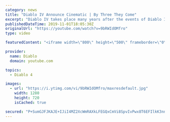 ```yaml
---
category: news
title: "Diablo IV Announce Cinematic | By Three They Come"
excerpt: "Diablo IV takes place many years after the events of Diablo III, after millions have been slaughtered by the actions of the High Heavens and Burning Hells alike."
publishedDateTime: 2019-11-01T18:05:30Z
originalUrl: "https://youtube.com/watch?v=9bRWIdOMfro"
type: video

featuredContent: "<iframe width=\"800\" height=\"500\" frameborder=\"0\" src=\"https://www.youtube.com/embed/9bRWIdOMfro\" allow=\"accelerometer; autoplay; encrypted-media; gyroscope; picture-in-picture\" allowfullscreen></iframe>"

provider:
  name: Diablo
  domain: youtube.com

topics:
  - Diablo 4

images:
  - url: "https://i.ytimg.com/vi/9bRWIdOMfro/maxresdefault.jpg"
    width: 1280
    height: 720
    isCached: true

secured: "P+SumGJFJKAJE+IJiI4MZ2XcWmRAXkLFEGQxCmVi8SpvIvPwx8T6EFIlkK3nndU2X0Rzlf16AfKodZBWEI99QS0FzHt0EFd7ji9t6eukuGm3y3tMdepvIkxfGxUlHs7ZDnGBVn1QAd62RsTsmCkhUBSopYdbnOnLf3MCfmpdN3HMggBFxGkQ9s7LSQFVmP/DiXoTR23QD6S79S4F3DQt8Niv1XzZYLc7/sdlesWn+zt+7J/63QwpSX+2UOZzddezza4b+Afy0ceqQypRGHBYkrI8L6vgBWhfUlj1OHdGLsqmdqvp/aKsBEuaMPoT1HZOh6XQ+iEv9RMICYvBXVw9C9F1Lv2o7ctYD107Jthy4tKvuEcLuEeY7sfdhKVJ/fGRzk3XF5a68QCytxE8sqsu5Zx2YKAIFL395lJcMN0Bt05BZxUHmKeR9WQo1p/d37zi;cJ+tHMmFtdB7PBr5m2YXmA=="
---
```


